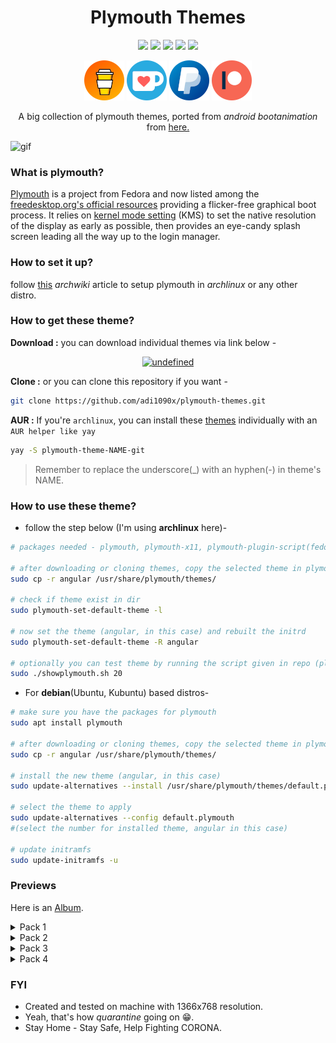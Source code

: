 <h1 align="center">Plymouth Themes</h1>

<p align="center">
  <img src="https://img.shields.io/badge/Maintained%3F-Yes-green?style=for-the-badge">
  <img src="https://img.shields.io/github/license/adi1090x/plymouth-themes?style=for-the-badge">
  <img src="https://img.shields.io/github/stars/adi1090x/plymouth-themes?style=for-the-badge">
  <img src="https://img.shields.io/github/forks/adi1090x/plymouth-themes?color=teal&style=for-the-badge">
  <img src="https://img.shields.io/github/issues/adi1090x/plymouth-themes?color=violet&style=for-the-badge">
</p>

<p align="center">
<a href="https://www.buymeacoffee.com/adi1090x"><img src="https://raw.githubusercontent.com/adi1090x/files/master/other/1.png" alt="Buy Me A Coffee"></a>
<a href="https://ko-fi.com/adi1090x"><img src="https://raw.githubusercontent.com/adi1090x/files/master/other/2.png" alt="Support me on ko-fi"></a>
<a href="https://www.paypal.me/adi1090x"><img src="https://raw.githubusercontent.com/adi1090x/files/master/other/3.png" alt="Support me on Paypal"></a>
<a href="https://www.patreon.com/adi1090x"><img src="https://raw.githubusercontent.com/adi1090x/files/master/other/4.png" alt="Support me on Patreon"></a>
</p>

<p align="center">
A big collection of plymouth themes, ported from <i>android bootanimation</i> from <a href="https://forum.xda-developers.com/android/themes/alienware-t3721978">here.</a>
</p>

![gif](https://raw.githubusercontent.com/adi1090x/files/master/plymouth-themes/previews/53.gif)

### What is plymouth?

[Plymouth](http://www.freedesktop.org/wiki/Software/Plymouth) is a project from Fedora and now listed among the [freedesktop.org's official resources](https://www.freedesktop.org/wiki/Software/#graphicsdriverswindowsystemsandsupportinglibraries) providing a flicker-free graphical boot process. It relies on [kernel mode setting](https://wiki.archlinux.org/index.php/Kernel_mode_setting) (KMS) to set the native resolution of the display as early as possible, then provides an eye-candy splash screen leading all the way up to the login manager.

### How to set it up?

follow [this](https://wiki.archlinux.org/index.php/plymouth) *archwiki* article to setup plymouth in *archlinux* or any other distro.

### How to get these theme?

**Download :** you can download individual themes via link below -
<p align="center">
  <a href="https://github.com/adi1090x/files/tree/master/plymouth-themes/themes"><img alt="undefined" src="https://img.shields.io/badge/Download-Here-orange?style=for-the-badge&logo=github"></a>
</p>

**Clone :** or you can clone this repository if you want - 
```bash
git clone https://github.com/adi1090x/plymouth-themes.git
```

**AUR :** If you're `archlinux`, you can install these [themes](https://aur.archlinux.org/packages/?O=0&K=adi1090x) individually with an `AUR helper like yay`
```bash
yay -S plymouth-theme-NAME-git
```
> Remember to replace the underscore(\_) with an hyphen(-) in theme's NAME.


### How to use these theme?

+ follow the step below (I'm using **archlinux** here)- 
```bash
# packages needed - plymouth, plymouth-x11, plymouth-plugin-script(fedora)

# after downloading or cloning themes, copy the selected theme in plymouth theme dir
sudo cp -r angular /usr/share/plymouth/themes/

# check if theme exist in dir
sudo plymouth-set-default-theme -l

# now set the theme (angular, in this case) and rebuilt the initrd
sudo plymouth-set-default-theme -R angular

# optionally you can test theme by running the script given in repo (plymouth-x11 required)
sudo ./showplymouth.sh 20
```
+ For **debian**(Ubuntu, Kubuntu) based distros-
```bash
# make sure you have the packages for plymouth
sudo apt install plymouth

# after downloading or cloning themes, copy the selected theme in plymouth theme dir
sudo cp -r angular /usr/share/plymouth/themes/

# install the new theme (angular, in this case)
sudo update-alternatives --install /usr/share/plymouth/themes/default.plymouth default.plymouth /usr/share/plymouth/themes/angular/angular.plymouth 100

# select the theme to apply
sudo update-alternatives --config default.plymouth
#(select the number for installed theme, angular in this case)

# update initramfs
sudo update-initramfs -u
``` 
### Previews

Here is an [Album](https://www.buymeacoffee.com/p/44845).

<!----------------------------- Pack 1 ----------------------------->
<details><summary>Pack 1</summary>

Colorful Loop|Connect
--|--
![gif](https://raw.githubusercontent.com/adi1090x/files/master/plymouth-themes/previews/14.gif)|![gif](https://raw.githubusercontent.com/adi1090x/files/master/plymouth-themes/previews/16.gif)

> *Open in new tab with fullscreen mode for better view*

+ [Abstract Rings](https://raw.githubusercontent.com/adi1090x/files/master/plymouth-themes/previews/1.gif)
+ [Abstract Rings Alt](https://raw.githubusercontent.com/adi1090x/files/master/plymouth-themes/previews/2.gif)
+ [Alienware](https://raw.githubusercontent.com/adi1090x/files/master/plymouth-themes/previews/3.gif)
+ [Angular](https://raw.githubusercontent.com/adi1090x/files/master/plymouth-themes/previews/4.gif)
+ [Angular Alt](https://raw.githubusercontent.com/adi1090x/files/master/plymouth-themes/previews/5.gif)
+ [Black HUD](https://raw.githubusercontent.com/adi1090x/files/master/plymouth-themes/previews/6.gif)
+ [Blockchain](https://raw.githubusercontent.com/adi1090x/files/master/plymouth-themes/previews/7.gif)
+ [Circle](https://raw.githubusercontent.com/adi1090x/files/master/plymouth-themes/previews/8.gif)
+ [Circle Alt](https://raw.githubusercontent.com/adi1090x/files/master/plymouth-themes/previews/9.gif)
+ [Circle Flow](https://raw.githubusercontent.com/adi1090x/files/master/plymouth-themes/previews/10.gif)
+ [Circle HUD](https://raw.githubusercontent.com/adi1090x/files/master/plymouth-themes/previews/11.gif)
+ [Circuit](https://raw.githubusercontent.com/adi1090x/files/master/plymouth-themes/previews/12.gif)
+ [Colorful](https://raw.githubusercontent.com/adi1090x/files/master/plymouth-themes/previews/13.gif)
+ [Colorful Loop](https://raw.githubusercontent.com/adi1090x/files/master/plymouth-themes/previews/14.gif)
+ [Colorful Sliced](https://raw.githubusercontent.com/adi1090x/files/master/plymouth-themes/previews/15.gif)
+ [Connect](https://raw.githubusercontent.com/adi1090x/files/master/plymouth-themes/previews/16.gif)
+ [Cross HUD](https://raw.githubusercontent.com/adi1090x/files/master/plymouth-themes/previews/17.gif)
+ [Cubes](https://raw.githubusercontent.com/adi1090x/files/master/plymouth-themes/previews/18.gif)
+ [Cuts](https://raw.githubusercontent.com/adi1090x/files/master/plymouth-themes/previews/19.gif)
+ [Cuts Alt](https://raw.githubusercontent.com/adi1090x/files/master/plymouth-themes/previews/20.gif)

</details>

<!----------------------------- Pack 2 ----------------------------->
<details><summary>Pack 2</summary>

Deus Ex|Hexagon Dots
--|--
![gif](https://raw.githubusercontent.com/adi1090x/files/master/plymouth-themes/previews/25.gif)|![gif](https://raw.githubusercontent.com/adi1090x/files/master/plymouth-themes/previews/37.gif)

> *Open in new tab with fullscreen mode for better view*

+ [Cyanide](https://raw.githubusercontent.com/adi1090x/files/master/plymouth-themes/previews/21.gif)
+ [Cybernetic](https://raw.githubusercontent.com/adi1090x/files/master/plymouth-themes/previews/22.gif)
+ [Dark Planet](https://raw.githubusercontent.com/adi1090x/files/master/plymouth-themes/previews/23.gif)
+ [Darth Vader](https://raw.githubusercontent.com/adi1090x/files/master/plymouth-themes/previews/24.gif)
+ [Deus Ex](https://raw.githubusercontent.com/adi1090x/files/master/plymouth-themes/previews/25.gif)
+ [DNA](https://raw.githubusercontent.com/adi1090x/files/master/plymouth-themes/previews/26.gif)
+ [Double](https://raw.githubusercontent.com/adi1090x/files/master/plymouth-themes/previews/27.gif)
+ [Dragon](https://raw.githubusercontent.com/adi1090x/files/master/plymouth-themes/previews/28.gif)
+ [Flame](https://raw.githubusercontent.com/adi1090x/files/master/plymouth-themes/previews/29.gif)
+ [Glitch](https://raw.githubusercontent.com/adi1090x/files/master/plymouth-themes/previews/30.gif)
+ [Glow](https://raw.githubusercontent.com/adi1090x/files/master/plymouth-themes/previews/31.gif)
+ [Green Blocks](https://raw.githubusercontent.com/adi1090x/files/master/plymouth-themes/previews/32.gif)
+ [Green Loader](https://raw.githubusercontent.com/adi1090x/files/master/plymouth-themes/previews/33.gif)
+ [Hexagon](https://raw.githubusercontent.com/adi1090x/files/master/plymouth-themes/previews/34.gif)
+ [Hexagon 2](https://raw.githubusercontent.com/adi1090x/files/master/plymouth-themes/previews/35.gif)
+ [Hexagon Alt](https://raw.githubusercontent.com/adi1090x/files/master/plymouth-themes/previews/36.gif)
+ [Hexagon Dots](https://raw.githubusercontent.com/adi1090x/files/master/plymouth-themes/previews/37.gif)
+ [Hexagon Dots Alt](https://raw.githubusercontent.com/adi1090x/files/master/plymouth-themes/previews/38.gif)
+ [Hexagon HUD](https://raw.githubusercontent.com/adi1090x/files/master/plymouth-themes/previews/39.gif)
+ [Hexagon RED](https://raw.githubusercontent.com/adi1090x/files/master/plymouth-themes/previews/40.gif)

</details>

<!----------------------------- Pack 3 ----------------------------->
<details><summary>Pack 3</summary>

Lone|Pixels
--|--
![gif](https://raw.githubusercontent.com/adi1090x/files/master/plymouth-themes/previews/53.gif)|![gif](https://raw.githubusercontent.com/adi1090x/files/master/plymouth-themes/previews/59.gif)

> *Open in new tab with fullscreen mode for better view*

+ [Hexa Retro](https://raw.githubusercontent.com/adi1090x/files/master/plymouth-themes/previews/41.gif)
+ [Hud](https://raw.githubusercontent.com/adi1090x/files/master/plymouth-themes/previews/42.gif)
+ [Hud 2](https://raw.githubusercontent.com/adi1090x/files/master/plymouth-themes/previews/43.gif)
+ [Hud 3](https://raw.githubusercontent.com/adi1090x/files/master/plymouth-themes/previews/44.gif)
+ [Hud Space](https://raw.githubusercontent.com/adi1090x/files/master/plymouth-themes/previews/45.gif)
+ [IBM](https://raw.githubusercontent.com/adi1090x/files/master/plymouth-themes/previews/46.gif)
+ [Infinite Seal](https://raw.githubusercontent.com/adi1090x/files/master/plymouth-themes/previews/47.gif)
+ [Ironman](https://raw.githubusercontent.com/adi1090x/files/master/plymouth-themes/previews/48.gif)
+ [Liquid](https://raw.githubusercontent.com/adi1090x/files/master/plymouth-themes/previews/49.gif)
+ [Loader](https://raw.githubusercontent.com/adi1090x/files/master/plymouth-themes/previews/50.gif)
+ [Loader 2](https://raw.githubusercontent.com/adi1090x/files/master/plymouth-themes/previews/51.gif)
+ [Loader Alt](https://raw.githubusercontent.com/adi1090x/files/master/plymouth-themes/previews/52.gif)
+ [Lone](https://raw.githubusercontent.com/adi1090x/files/master/plymouth-themes/previews/53.gif)
+ [Metal Ball](https://raw.githubusercontent.com/adi1090x/files/master/plymouth-themes/previews/54.gif)
+ [Motion](https://raw.githubusercontent.com/adi1090x/files/master/plymouth-themes/previews/55.gif)
+ [Optimus](https://raw.githubusercontent.com/adi1090x/files/master/plymouth-themes/previews/56.gif)
+ [Owl](https://raw.githubusercontent.com/adi1090x/files/master/plymouth-themes/previews/57.gif)
+ [Pie](https://raw.githubusercontent.com/adi1090x/files/master/plymouth-themes/previews/58.gif)
+ [Pixels](https://raw.githubusercontent.com/adi1090x/files/master/plymouth-themes/previews/59.gif)
+ [Polaroid](https://raw.githubusercontent.com/adi1090x/files/master/plymouth-themes/previews/60.gif)

</details>

<!----------------------------- Pack 4 ----------------------------->
<details><summary>Pack 4</summary>

Red Loader|Splash
--|--
![gif](https://raw.githubusercontent.com/adi1090x/files/master/plymouth-themes/previews/61.gif)|![gif](https://raw.githubusercontent.com/adi1090x/files/master/plymouth-themes/previews/73.gif)

> *Open in new tab with fullscreen mode for better view*

+ [Red Loader](https://raw.githubusercontent.com/adi1090x/files/master/plymouth-themes/previews/61.gif)
+ [Rings](https://raw.githubusercontent.com/adi1090x/files/master/plymouth-themes/previews/62.gif)
+ [Rings 2](https://raw.githubusercontent.com/adi1090x/files/master/plymouth-themes/previews/63.gif)
+ [Rog](https://raw.githubusercontent.com/adi1090x/files/master/plymouth-themes/previews/64.gif)
+ [Rog 2](https://raw.githubusercontent.com/adi1090x/files/master/plymouth-themes/previews/65.gif)
+ [Seal](https://raw.githubusercontent.com/adi1090x/files/master/plymouth-themes/previews/66.gif)
+ [Seal 2](https://raw.githubusercontent.com/adi1090x/files/master/plymouth-themes/previews/67.gif)
+ [Seal 3](https://raw.githubusercontent.com/adi1090x/files/master/plymouth-themes/previews/68.gif)
+ [Sliced](https://raw.githubusercontent.com/adi1090x/files/master/plymouth-themes/previews/69.gif)
+ [Sphere](https://raw.githubusercontent.com/adi1090x/files/master/plymouth-themes/previews/70.gif)
+ [Spin](https://raw.githubusercontent.com/adi1090x/files/master/plymouth-themes/previews/71.gif)
+ [Spinner Alt](https://raw.githubusercontent.com/adi1090x/files/master/plymouth-themes/previews/72.gif)
+ [Splash](https://raw.githubusercontent.com/adi1090x/files/master/plymouth-themes/previews/73.gif)
+ [Square](https://raw.githubusercontent.com/adi1090x/files/master/plymouth-themes/previews/74.gif)
+ [Square Hud](https://raw.githubusercontent.com/adi1090x/files/master/plymouth-themes/previews/75.gif)
+ [Target](https://raw.githubusercontent.com/adi1090x/files/master/plymouth-themes/previews/76.gif)
+ [Target 2](https://raw.githubusercontent.com/adi1090x/files/master/plymouth-themes/previews/77.gif)
+ [Tech A](https://raw.githubusercontent.com/adi1090x/files/master/plymouth-themes/previews/78.gif)
+ [Tech B](https://raw.githubusercontent.com/adi1090x/files/master/plymouth-themes/previews/79.gif)
+ [Unrap](https://raw.githubusercontent.com/adi1090x/files/master/plymouth-themes/previews/80.gif)

</details>

### FYI
+ Created and tested on machine with 1366x768 resolution.
+ Yeah, that's how *quarantine* going on :grin:.
+ Stay Home - Stay Safe, Help Fighting CORONA.

